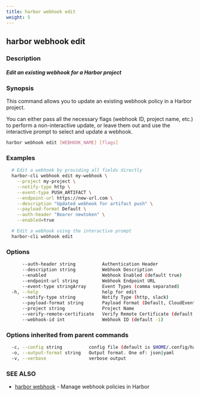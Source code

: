 ```yaml
---
title: harbor webhook edit
weight: 5
---
```

## harbor webhook edit

### Description

##### Edit an existing webhook for a Harbor project

### Synopsis

This command allows you to update an existing webhook policy in a Harbor project.

You can either pass all the necessary flags (webhook ID, project name, etc.) to perform a non-interactive update,
or leave them out and use the interactive prompt to select and update a webhook.

```sh
harbor webhook edit [WEBHOOK_NAME] [flags]
```

### Examples

```sh
  # Edit a webhook by providing all fields directly
  harbor-cli webhook edit my-webhook \
    --project my-project \
    --notify-type http \
    --event-type PUSH_ARTIFACT \
    --endpoint-url https://new-url.com \
    --description "Updated webhook for artifact push" \
    --payload-format Default \
    --auth-header "Bearer newtoken" \
    --enabled=true

  # Edit a webhook using the interactive prompt
  harbor-cli webhook edit
```

### Options

```sh
      --auth-header string          Authentication Header
      --description string          Webhook Description
      --enabled                     Webhook Enabled (default true)
      --endpoint-url string         Webhook Endpoint URL
      --event-type stringArray      Event Types (comma separated)
  -h, --help                        help for edit
      --notify-type string          Notify Type (http, slack)
      --payload-format string       Payload Format (Default, CloudEvents)
      --project string              Project Name
      --verify-remote-certificate   Verify Remote Certificate (default true)
      --webhook-id int              Webhook ID (default -1)
```

### Options inherited from parent commands

```sh
  -c, --config string          config file (default is $HOME/.config/harbor-cli/config.yaml)
  -o, --output-format string   Output format. One of: json|yaml
  -v, --verbose                verbose output
```

### SEE ALSO

* [harbor webhook](harbor-webhook.md)	 - Manage webhook policies in Harbor

